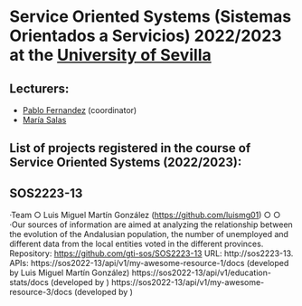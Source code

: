 Service Oriented Systems (Sistemas Orientados a Servicios) 2022/2023 at the [University of Sevilla](https://www.us.es)
====================

Lecturers:
--
 - [Pablo Fernandez](https://github.com/pafmon) (coordinator)
 - [María Salas](https://github.com/msurbano)
 

List of projects registered in the course of **Service Oriented Systems** (2022/2023):
--
SOS2223-13
---------------------------
·Team
   ○ Luis Miguel Martín González (https://github.com/luismg01)
   ○ 
   ○ 
·Our sources of information are aimed at analyzing the relationship between the evolution of the Andalusian population, the number of unemployed and different data from the local entities voted in the different provinces.
Repository: https://github.com/gti-sos/SOS2223-13
URL: http://sos2223-13.
APIs:
https://sos2022-13/api/v1/my-awesome-resource-1/docs (developed by Luis Miguel Martín González)
https://sos2022-13/api/v1/education-stats/docs (developed by )
https://sos2022-13/api/v1/my-awesome-resource-3/docs (developed by )